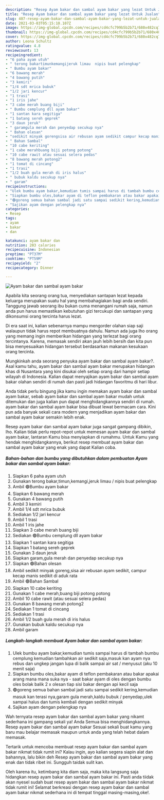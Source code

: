 ```yaml
---
description: "Resep Ayam bakar dan sambal ayam bakar yang lezat Untuk Jualan"
title: "Resep Ayam bakar dan sambal ayam bakar yang lezat Untuk Jualan"
slug: 407-resep-ayam-bakar-dan-sambal-ayam-bakar-yang-lezat-untuk-jualan
date: 2021-03-03T05:15:10.107Z
image: https://img-global.cpcdn.com/recipes/cd4cfc799b5b2b71/680x482cq70/ayam-bakar-dan-sambal-ayam-bakar-foto-resep-utama.jpg
thumbnail: https://img-global.cpcdn.com/recipes/cd4cfc799b5b2b71/680x482cq70/ayam-bakar-dan-sambal-ayam-bakar-foto-resep-utama.jpg
cover: https://img-global.cpcdn.com/recipes/cd4cfc799b5b2b71/680x482cq70/ayam-bakar-dan-sambal-ayam-bakar-foto-resep-utama.jpg
author: Leona Schultz
ratingvalue: 4.8
reviewcount: 13
recipeingredient:
- "6 paha ayam utuh"
- " terong bakartimunkemangijeruk limau  nipis buat pelengkap"
- " Bumbu ayam bakar"
- "6 bawang merah"
- "4 bawang putih"
- "3 kemiri"
- "1/4 sdt mrica bubuk"
- "1/2 jari kencur"
- "1 trasi"
- "1 iris jahe"
- "3 cabe merah buang biji"
- " Bumbu cemplung dll ayam bakar"
- "1 santan kara segitiga"
- "1 batang sereh geprek"
- "3 daun jeruk"
- " garamgula merah dan penyedap secukup nya"
- " Bahan olesan"
- "sedikit minyak gorengsisa air rebusan ayam sedikit campur kecap manis sedikit di aduk rata"
- " Bahan Sambal"
- "10 cabe keriting"
- "1 cabe merahbuang biji potong potong"
- "10 cabe rawit atau sesuai selera pedas"
- "8 bawang merah potong2"
- "1 tomat di cincang"
- "1 trasi"
- "1/2 buah gula merah di iris halus"
- " bubuk kaldu secukup nya"
- " garam"
recipeinstructions:
- "Ulek bumbu ayam bakar,kemudian tumis sampai harus di tambah bumbu cemplung kemudian tambahkan air sedikit saja,masuk kan ayam nya rebus dan ungkep jangan lupa di balik sampai air sat / menyusut (aku 10 menit saja)"
- "Siapkan bumbu oles,bakar ayam di teflon pembakaran atau bakar apakai arang mana mana suka nya  saat bakar ayam di oles dengan bumbu oles bolak balik 2 x olesan tiap sisi bakar dengan api kecil saja"
- "🟢goreng semua bahan sambal jadi satu sampai sedikit kering,kemudian masuk kan terasi nya,garam gula merah,kaldu bubuk / penyedap,ulek sampai halus dan tumis kembali dengan sedikit minyak"
- "Sajikan ayam dengan pelengkap nya"
categories:
- Resep
tags:
- ayam
- bakar
- dan

katakunci: ayam bakar dan 
nutrition: 203 calories
recipecuisine: Indonesian
preptime: "PT37M"
cooktime: "PT59M"
recipeyield: "2"
recipecategory: Dinner

---
```



![Ayam bakar dan sambal ayam bakar](https://img-global.cpcdn.com/recipes/cd4cfc799b5b2b71/680x482cq70/ayam-bakar-dan-sambal-ayam-bakar-foto-resep-utama.jpg)

Apabila kita seorang orang tua, menyediakan santapan lezat kepada keluarga merupakan suatu hal yang membahagiakan bagi anda sendiri. Tanggung jawab seorang ibu bukan cuma menangani rumah saja, namun anda pun harus memastikan kebutuhan gizi tercukupi dan santapan yang dikonsumsi orang tercinta harus lezat.

Di era  saat ini, kalian sebenarnya mampu mengorder olahan siap saji walaupun tidak harus repot membuatnya dahulu. Namun ada juga lho orang yang memang ingin memberikan hidangan yang terlezat bagi orang tercintanya. Karena, memasak sendiri akan jauh lebih bersih dan kita pun bisa menyesuaikan hidangan tersebut berdasarkan makanan kesukaan orang tercinta. 



Mungkinkah anda seorang penyuka ayam bakar dan sambal ayam bakar?. Asal kamu tahu, ayam bakar dan sambal ayam bakar merupakan hidangan khas di Nusantara yang kini disukai oleh setiap orang dari hampir setiap wilayah di Indonesia. Kalian dapat menyajikan ayam bakar dan sambal ayam bakar olahan sendiri di rumah dan pasti jadi hidangan favoritmu di hari libur.

Anda tidak perlu bingung jika kamu ingin memakan ayam bakar dan sambal ayam bakar, sebab ayam bakar dan sambal ayam bakar mudah untuk ditemukan dan juga kalian pun dapat menghidangkannya sendiri di rumah. ayam bakar dan sambal ayam bakar bisa dibuat lewat bermacam cara. Kini pun ada banyak sekali cara modern yang menjadikan ayam bakar dan sambal ayam bakar semakin lebih enak.

Resep ayam bakar dan sambal ayam bakar juga sangat gampang dibikin, lho. Kalian tidak perlu repot-repot untuk memesan ayam bakar dan sambal ayam bakar, lantaran Kamu bisa menyiapkan di rumahmu. Untuk Kamu yang hendak menghidangkannya, berikut resep membuat ayam bakar dan sambal ayam bakar yang enak yang dapat Kalian coba.

<!--inarticleads1-->

##### Bahan-bahan dan bumbu yang dibutuhkan dalam pembuatan Ayam bakar dan sambal ayam bakar:

1. Siapkan 6 paha ayam utuh
1. Gunakan  terong bakar,timun,kemangi,jeruk limau / nipis buat pelengkap
1. Ambil  🟢Bumbu ayam bakar
1. Siapkan 6 bawang merah
1. Gunakan 4 bawang putih
1. Ambil 3 kemiri
1. Ambil 1/4 sdt mrica bubuk
1. Sediakan 1/2 jari kencur
1. Ambil 1 trasi
1. Ambil 1 iris jahe
1. Siapkan 3 cabe merah buang biji
1. Sediakan  🟢Bumbu cemplung dll ayam bakar
1. Siapkan 1 santan kara segitiga
1. Siapkan 1 batang sereh geprek
1. Gunakan 3 daun jeruk
1. Siapkan  garam,gula merah dan penyedap secukup nya
1. Siapkan  🟢Bahan olesan
1. Ambil sedikit minyak goreng,sisa air rebusan ayam sedikit, campur kecap manis sedikit di aduk rata
1. Ambil  🟢Bahan Sambal
1. Siapkan 10 cabe keriting
1. Gunakan 1 cabe merah,buang biji potong potong
1. Ambil 10 cabe rawit (atau sesuai selera pedas)
1. Gunakan 8 bawang merah potong2
1. Sediakan 1 tomat di cincang
1. Sediakan 1 trasi
1. Ambil 1/2 buah gula merah di iris halus
1. Gunakan  bubuk kaldu secukup nya
1. Ambil  garam




<!--inarticleads2-->

##### Langkah-langkah membuat Ayam bakar dan sambal ayam bakar:

1. Ulek bumbu ayam bakar,kemudian tumis sampai harus di tambah bumbu cemplung kemudian tambahkan air sedikit saja,masuk kan ayam nya rebus dan ungkep jangan lupa di balik sampai air sat / menyusut (aku 10 menit saja)
1. Siapkan bumbu oles,bakar ayam di teflon pembakaran atau bakar apakai arang mana mana suka nya  - saat bakar ayam di oles dengan bumbu oles bolak balik 2 x olesan tiap sisi bakar dengan api kecil saja
1. 🟢goreng semua bahan sambal jadi satu sampai sedikit kering,kemudian masuk kan terasi nya,garam gula merah,kaldu bubuk / penyedap,ulek sampai halus dan tumis kembali dengan sedikit minyak
1. Sajikan ayam dengan pelengkap nya




Wah ternyata resep ayam bakar dan sambal ayam bakar yang nikamt sederhana ini gampang sekali ya! Anda Semua bisa menghidangkannya. Resep ayam bakar dan sambal ayam bakar Sesuai sekali buat kamu yang baru mau belajar memasak maupun untuk anda yang telah hebat dalam memasak.

Tertarik untuk mencoba membuat resep ayam bakar dan sambal ayam bakar nikmat tidak rumit ini? Kalau ingin, ayo kalian segera siapin alat dan bahannya, lalu bikin deh Resep ayam bakar dan sambal ayam bakar yang enak dan tidak ribet ini. Sungguh taidak sulit kan. 

Oleh karena itu, ketimbang kita diam saja, maka kita langsung saja hidangkan resep ayam bakar dan sambal ayam bakar ini. Pasti anda tiidak akan nyesel sudah buat resep ayam bakar dan sambal ayam bakar nikmat tidak rumit ini! Selamat berkreasi dengan resep ayam bakar dan sambal ayam bakar nikmat sederhana ini di tempat tinggal masing-masing,oke!.

